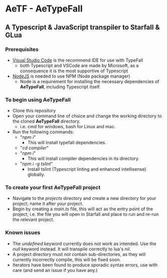 # AeTF - AeTypeFall

## A Typescript & JavaScript transpiler to Starfall & GLua

### Prerequisites

* [Visual Studio Code](https://code.visualstudio.com) is the recommend IDE for use with TypeFall
  * both Typescript and VSCode are made by Microsoft, as a consequence it is the most supportive of Typescript
* [NodeJS](https://nodejs.org/en) is needed to use NPM (Node package manager)
  * Node is a requirement for installing the necessary dependencies of **AeTypeFall**, including Typescript itself.

### To begin using AeTypeFall

* Clone this repository
* Open your command line of choice and change the working directory to the cloned **AeTypeFall** directory.
  * i.e. cmd for windows, bash for Linux and mac.
* Run the following commands:
  * "*npm i*"
    * This will install typefall dependencies.
  * "*cd compiler*"
  * "*npm i*"
    * This will install compiler dependencies in its directory.
  * "*npm i -g tslint*"
    * Install tslint (Typescript linting and enhanced intellisense) globally.

### To create your first **AeTypeFall** project

* Navigate to the *projects* directory and create a new directory for your project; name it after your project.
* Begin by creating a *main.ts* file, this will act as the entry point of the project; i.e. the file you will open in Starfall and place to run and re-run the relevant project.

### Known issues

* The *undefined* keyword currently does not work as intended. Use the *null* keyword instead. It will transpile correctly to lua's *nil*.
* A project directory must not contain sub-directories, as they will currently incorrectly compile, this will be fixed soon.
* Iterators have been found to produce sporadic syntax errors, use with care (and send an issue if you have any.)